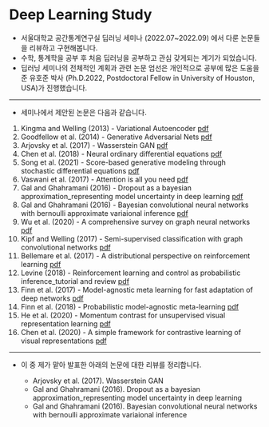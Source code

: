 # Deep Learning Study

- 서울대학교 공간통계연구실 딥러닝 세미나 (2022.07~2022.09) 에서 다룬 논문들을 리뷰하고 구현해봅니다.
- 수학, 통계학을 공부 후 처음 딥러닝을 공부하고 관심 갖게되는 계기가 되었습니다.
- 딥러닝 세미나의 전체적인 계획과 관련 논문 엄선은 개인적으로 공부에 많은 도움을 준 유호준 박사 (Ph.D.2022, Postdoctoral Fellow in University of Houston, USA)가 진행했습니다.

---

- 세미나에서 제안된 논문은 다음과 같습니다.

1. Kingma and Welling (2013) - Variational Autoencoder [pdf](https://arxiv.org/abs/1312.6114)
2. Goodfellow et al. (2014) - Generative Adversarial Nets [pdf](https://arxiv.org/abs/1406.2661)
3. Arjovsky et al. (2017) - Wasserstein GAN [pdf](https://arxiv.org/abs/1701.07875)
4. Chen et al. (2018) - Neural ordinary differential equations [pdf](https://arxiv.org/abs/1806.07366)
5. Song et al. (2021) - Score-based generative modeling through stochastic differential equations [pdf](https://openreview.net/forum?id=PxTIG12RRHS)
6. Vaswani et al. (2017) - Attention is all you need [pdf](https://arxiv.org/abs/1706.03762) 
7. Gal and Ghahramani (2016) - Dropout as a bayesian approximation_representing model uncertainty in deep learning [pdf](https://arxiv.org/abs/1506.02142)
8. Gal and Ghahramani (2016) - Bayesian convolutional neural networks with bernoulli approximate variaional inference [pdf](https://arxiv.org/abs/1506.02158)
9. Wu et al. (2020) - A comprehensive survey on graph neural networks [pdf](https://arxiv.org/abs/1901.00596) 
10. Kipf and Welling (2017) - Semi-supervised classification with graph convolutional networks [pdf](https://arxiv.org/abs/1609.02907)
11. Bellemare et al. (2017) - A distributional perspective on reinforcement learning [pdf](https://arxiv.org/abs/1707.06887) 
12. Levine (2018) - Reinforcement learning and control as probabilistic inference_tutorial and review [pdf](https://arxiv.org/abs/1805.00909)
13. Finn et al. (2017) - Model-agnostic meta learning for fast adaptation of deep networks [pdf](https://arxiv.org/abs/1703.03400)
14. Finn et al. (2018) - Probabilistic model-agnostic meta-learning [pdf](https://arxiv.org/abs/1806.02817)
15. He et al. (2020) - Momentum contrast for unsupervised visual representation learning [pdf](https://arxiv.org/abs/1911.05722)
16. Chen et al. (2020) - A simple framework for contrastive learning of visual representations [pdf](https://arxiv.org/abs/2002.05709)



---

- 이 중 제가 맡아 발표한 아래의 논문에 대한 리뷰를 정리합니다.

  - Arjovsky et al. (2017). Wasserstein GAN
  - Gal and Ghahramani (2016). Dropout as a bayesian approximation_representing model uncertainty in deep learning
  - Gal and Ghahramani (2016). Bayesian convolutional neural networks with bernoulli approximate variaional inference
